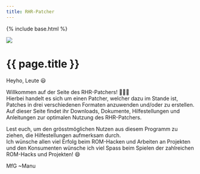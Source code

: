 ```yaml
---
title: RHR-Patcher
---
```

{% include base.html %}
<div class="rhrpatcher-banner"><img src="{{ base }}/assets/images/Banner.Image.png" /></div>

# {{ page.title }}

Heyho, Leute :smiley:

Willkommen auf der Seite des RHR-Patchers! :tada::tada::tada:  
Hierbei handelt es sich um einen Patcher, welcher dazu im Stande ist, Patches in drei verschiedenen Formaten anzuwenden und/oder zu erstellen.  
Auf dieser Seite findet ihr Downloads, Dokumente, Hilfestellungen und Anleitungen zur optimalen Nutzung des RHR-Patchers.

Lest euch, um den grösstmöglichen Nutzen aus diesem Programm zu ziehen, die Hilfestellungen aufmerksam durch.  
Ich wünsche allen viel Erfolg beim ROM-Hacken und Arbeiten an Projekten und den Konsumenten wünsche ich viel Spass beim Spielen der zahlreichen ROM-Hacks und Projekten! :smile:

MfG ~Manu